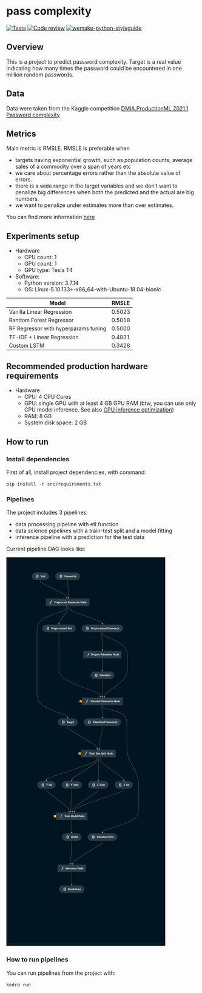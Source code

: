 # pass complexity

[![Tests](https://github.com/pacifikus/pass-complexity/actions/workflows/tests.yml/badge.svg)](https://github.com/pacifikus/pass-complexity/actions/workflows/tests.yml)
[![Code review](https://github.com/pacifikus/pass-complexity/actions/workflows/code-review.yml/badge.svg)](https://github.com/pacifikus/pass-complexity/actions/workflows/code-review.yml)
[![wemake-python-styleguide](https://img.shields.io/badge/style-wemake-000000.svg)](https://github.com/wemake-services/wemake-python-styleguide)


## Overview

This is a project to predict password complexity. Target is a real value indicating how many times the password could be encountered in one million random passwords.

## Data

Data were taken from the Kaggle competition [DMIA.ProductionML 2021.1 Password complexity](https://www.kaggle.com/competitions/dmia-production-ml-2021-1-passwords/overview)

## Metrics

Main metric is RMSLE.  RMSLE is preferable when

- targets having exponential growth, such as population counts, average sales of a commodity over a span of years etc
- we care about percentage errors rather than the absolute value of errors.
- there is a wide range in the target variables and we don’t want to penalize big differences when both the predicted and the actual are big numbers.
- we want to penalize under estimates more than over estimates.

You can find more information [here](https://hrngok.github.io/posts/metrics/#Root-Mean-Squared-Logaritmic-Error-(RMSLE))

## Experiments setup

- Hardware
    - CPU count: 1
    - GPU count: 1
    - GPU type: Tesla T4
- Software:
    - Python version: 3.7.14
    - OS: Linux-5.10.133+-x86_64-with-Ubuntu-18.04-bionic

| Model                                 | RMSLE  |
|---------------------------------------|--------|
| Vanilla Linear Regression             | 0.5023 | 
| Random Forest Regressor               | 0.5018 | 
| RF Regressor with hyperparams tuning  | 0.5000 | 
| TF-IDF + Linear Regression            | 0.4831 | 
| Custom LSTM                           | 0.3428 | 

## Recommended production hardware requirements

- Hardware
    - CPU: 4 CPU Cores
    - GPU: single GPU with at least 4 GB GPU RAM (btw, you can use only CPU model inference. See also [CPU inference optimization](https://youtu.be/okcvDWkyw2Y?t=23964))
    - RAM: 8 GB
    - System disk space: 2 GB
 
## How to run

### Install dependencies

First of all, install project dependencies, with command:

```
pip install -r src/requirements.txt
```

### Pipelines

The project includes 3 pipelines:
- data processing pipeline with etl function
- data science pipelines with a train-test split and a model fitting
- inference pipeline with a prediction for the test data

Current pipeline DAG looks like:

![Pipeline DAG](/imgs/pipeline_dark.png)


### How to run pipelines

You can run pipelines from the project with:

```
kedro run
```

